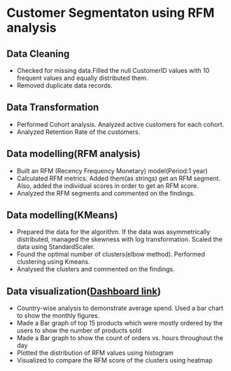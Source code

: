 # Customer Segmentaton using RFM analysis
## Data Cleaning
* Checked for missing data.Filled the null CustomerID values with 10 frequent values and equally distributed them.
* Removed duplicate data records.
## Data Transformation
* Performed Cohort analysis. Analyzed active customers for each cohort.
* Analyzed Retention Rate of the customers.
## Data modelling(RFM analysis)
* Built an RFM (Recency Frequency Monetary) model(Period:1 year)
* Calculated RFM metrics. Added them(as strings) get an RFM segment. Also, added the individual scores in order to get an RFM score.
* Analyzed the RFM segments and commented on the findings.
## Data modelling(KMeans)
* Prepared the data for the algorithm. If the data was asymmetrically distributed, managed the skewness with log transformation. Scaled the data using StandardScaler.
* Found the optimal number of clusters(elbow method). Performed clustering using Kmeans.
* Analysed the clusters and commented on the findings.
## Data visualization([Dashboard link](https://public.tableau.com/app/profile/vinoth.kannan/viz/Kannan/Dashboard1#1))
* Country-wise analysis to demonstrate average spend. Used a bar chart to show the monthly figures.
* Made a Bar graph of top 15 products which were mostly ordered by the users to show the number of products sold
* Made a Bar graph to show the count of orders vs. hours throughout the day
* Plotted the distribution of RFM values using histogram
* Visualized to compare the RFM score of the clusters using heatmap
